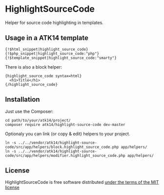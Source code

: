 HighlightSourceCode
===================

Helper for source code highlighting in templates.

Usage in a ATK14 template
-------------------------

    {!$html_snippet|highlight_source_code}
    {!$php_snippet|highlight_source_code:"php"}
    {!$template_snippet|highlight_source_code:"smarty"}

There is also a block helper:

    {highlight_source_code syntax=html}
      <h1>Title</h1>
    {/highlight_source_code}
    

Installation
------------

Just use the Composer:

    cd path/to/your/atk14/project/
    composer require atk14/highlight-source-code dev-master

Optionaly you can link (or copy & edit) helpers to your project.

    ln -s ../../vendor/atk14/highlight-source-code/src/app/helpers/block.highlight_source_code.php app/helpers/
    ln -s ../../vendor/atk14/highlight-source-code/src/app/helpers/modifier.highlight_source_code.php app/helpers/

License
-------

HighlightSourceCode is free software distributed [under the terms of the MIT license](http://www.opensource.org/licenses/mit-license)

